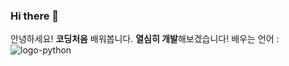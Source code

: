 ### Hi there 👋

안녕하세요!
**코딩처음** 배워봅니다.
**열심히 개발**해보겠습니다!
배우는 언어 : ![logo-python](https://user-images.githubusercontent.com/87457090/126071746-6e867f79-bbea-4c6d-a0f8-a32bef0b5985.png)


<!--
**doondoon1994/do#3776ABondoon1994** is a ✨ _special_ ✨ repository because its `README.md` (this file) appears on your GitHub profile.

Here are some ideas to get you started:

- 🔭 I’m currently working on ...
- 🌱 I’m currently learning ...
- 👯 I’m looking to collaborate on ...
- 🤔 I’m looking for help with ...
- 💬 Ask me about ...
- 📫 How to reach me: ...
- 😄 Pronouns: ...
- ⚡ Fun fact: ...
-->
